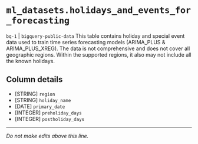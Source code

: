 # `ml_datasets.holidays_and_events_for_forecasting`
`bq-1` | `bigquery-public-data`
This table contains holiday and special event data used to train time series forecasting models (ARIMA_PLUS & ARIMA_PLUS_XREG). The data is not comprehensive and does not cover all geographic regions. Within the supported regions, it also may not include all the known holidays.

## Column details
* [STRING]    `region`
* [STRING]    `holiday_name`
* [DATE]      `primary_date`
* [INTEGER]   `preholiday_days`
* [INTEGER]   `postholiday_days`

-------------------------------------------------------------------------------
*Do not make edits above this line.*
